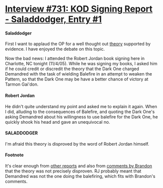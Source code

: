 # [Interview #731: KOD Signing Report - Saladdodger, Entry #1](https://www.theoryland.com/intvmain.php?i=731#1)

#### Saladdodger

First I want to applaud the OP for a well thought out
[theory](http://www.theoryland.com/theories.php?func=5&rec=131&theo=2372)
supported by evidence. I have enjoyed the debate on this topic.

Now the bad news: I attended the Robert Jordan book signing here in Charlotte, NC tonight (11/4/05). While he was signing my books, I asked him if he could credit or discredit the theory that the Dark One charged Demandred with the task of wielding Balefire in an attempt to weaken the Pattern, so that the Dark One may be have a better chance of victory at Tarmon Gai'don.

#### Robert Jordan

He didn't quite understand my point and asked me to explain it again. When I did, alluding to the consequences of Balefire, and quoting the Dark One's asking Demandred about his willingness to use balefire for the Dark One, he quickly shook his head and gave an unequivocal no.

#### SALADDODGER

I'm afraid this theory is disproved by the word of Robert Jordan himself.

#### Footnote

It's clear enough from
[other reports](http://www.theoryland.com/intvmain.php?i=730)
and also from
[comments by Brandon](http://www.theoryland.com/intvmain.php?i=36#36)
that the theory was not precisely disproven. RJ probably meant that Demandred was not the one doing the balefiring, which fits with Brandon's comments.

